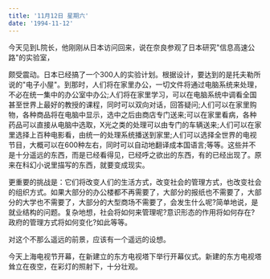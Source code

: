 ```yaml
---
title: '11月12日 星期六'
date: '1994-11-12'
---
```


今天见到L院长，他刚刚从日本访问回来，说在奈良参观了日本研究"信息高速公路"的实验室，

颇受震动。日本已经搞了一个300人的实验计划。根据设计，要达到的是托夫勒所说的"电子小屋"。到那时，人们将在家里办公，一切文件将通过电脑系统来处理，不必在统一集中的办公室中办公;人们将在家里学习，可以在电脑系统中调看全国甚至世界上最好的教授的课程，同时可以双向对话，回答疑问;人们可以在家里购物，各种商品将在电脑中显示，选中之后由商店专门送来;可以在家里看病，各种药品可以直接从电脑中选取，X光之类的处理可以由专门的车辆送来;人们可以在家里选择上百种电影看，由统一的处理系统播送到家里;人们可以选择全世界的电视节目，大概可以在600种左右，同时可以自动地翻译成本国语言;等等。这些并不是十分遥远的东西，而是已经看得见，已经呼之欲出的东西，有的已经出现了。原来在科幻小说里描写的东西，就要变成现实。

更重要的挑战是：它们将改变人们的生活方式，改变社会的管理方式，也改变社会的组织方式。如果大部分的办公楼都不再需要了，大部分的报纸也不需要了，大部分的大学也不需要了，大部分的大型商场不需要了，会发生什么呢?简单地说，是就业结构的问题。复杂地想，社会将如何来管理呢?意识形态的作用将如何存在?政府的管理方式将如何变化?如此等等。

对这个不那么遥远的前景，应该有一个遥远的设想。

今天上海电视节开幕，在新建立的东方电视塔下举行开幕仪式。新建的东方电视塔耸立在夜空，在彩灯的照射下，十分壮观。

